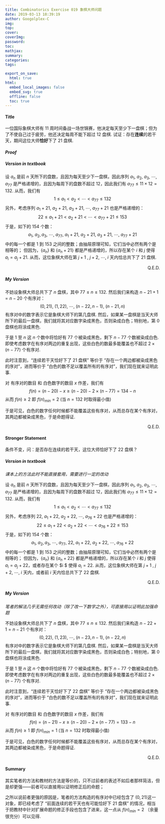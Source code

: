 ```yaml
---
title: Combinatorics Exercise 019 象棋大师问题
date: 2019-03-13 18:39:19
author: Googolplex-C
img: 
top: 
cover: 
coverImg: 
password: 
toc: 
mathjax: 
summary: 
categories: 
tags:

export_on_save:
  html: true
html:
  embed_local_images: false
  embed_svg: true
  offline: false
  toc: true
---
```


#### Title
一位国际象棋大师有 $11$ 周时间备战一场世锦赛，他决定每天至少下一盘棋；但为了不使自己过于疲劳，他还决定每周不能下超过 $12$ 盘棋. 试证：存在**连续**的若干天，期间这位大师**恰好**下了 $21$ 盘棋.

<!-- more -->

#### *Proof*
##### Version in textbook
设 $a_n$ 是前 $n$ 天所下的盘数，且因为每天至少下一盘棋，因此序列 $a_1$, $a_2$, $a_3$, $\cdots$, $a_{77}$ 是严格递增的，且因为每周下的盘数不超过 $12$，因此我们有 $a_{77} \leq 11 \times 12 = 132$. 从而，我们有
$$
1 \leq a_1< a_2 < \cdots < a_{77} \leq 132
$$
另外，考虑序列 $a_1+21$, $a_2+21$, $a_3+21$, $\cdots$, $a_{77}+21$ 也是严格递增的：
$$
22 \leq a_1+21 < a_2+21 < \cdots < a_{77}+21 \leq 153
$$
于是，如下的 $154$ 个数：
$$
a_1,\ a_2, a_3,\ \cdots,\ a_{77},\ a_1+21,\ a_2+21,\ a_3+21,\ \cdots,\ a_{77}+21
$$
中的每一个都是 $1$ 到 $153$ 之间的整数；由抽屉原理可知，它们当中必然有两个是相等的；
但因为，$\{a_n\}$ 和 $\{a_n+21\}$ 都是严格递增的，所以存在某个 $i$ 和 $j$ 使得 $a_i = a_j +21$. 从而，这位象棋大师在第 $j+1$ , $j+2$, $\cdots$, $i$ 天内恰总共下了 $21$ 盘棋.

<p align="right">Q.E.D.</p>

##### My Version
不妨设象棋大师总共下了 $n$ 盘棋，其中 $77 \leq n \leq 132$.
然后我们来构造 $n-21+1= n-20$ 个有序对：
$$
(0, 21),\ (1, 22),\ \cdots,\ (n-22, n-1),\ (n-21,n)
$$
有序对中的数字表示它是象棋大师下的第几盘棋.
然后，如果某一盘棋是当天大师所下的最后一盘棋，我们就将其对应数字染成黑色，否则染成白色；特别地，第 $0$ 盘棋也将涂成黑色.

于是 $1$ 至 $n$ 这 $n$ 个数中将恰好有 $77$ 个被染成黑色，剩下 $n-77$ 个数被染成白色. 即使考虑数字在有序对两边的重复出现，这些白色的数最多能覆盖也不超过 $2 \times(n-77)$ 个有序对.

此时注意到，“连续若干天恰好下了 $21$ 盘棋” 等价于 “存在一个两边都被染成黑色的序对”，进而等价于 “白色的数不足以覆盖所有的有序对”，我们现在就来证明此事.

对 有序对的数目 和 白色数字的数目 $x$ 作差，我们有
$$
f(n) = (n-20)-x \geq (n-20)-2\times(n-77)= 134-n
$$
从而 $f(n) \geq 2$ 即 $f(n)_{min} = 2$ (当 $n=132$ 时取得最小值)

于是可见，白色的数字任何时候都不能覆盖这些有序对，从而总存在某个有序对，其两边都被染成黑色，于是命题得证.

<p align="right">Q.E.D.</p>

#### Stronger Statement
条件不变，问：是否存在连续的若干天，这位大师恰好下了 $22$ 盘棋？

##### Version in textbook
*课本上的方法此时不能直接套用，需要进行一定的改动*

设 $a_n$ 是前 $n$ 天所下的盘数，且因为每天至少下一盘棋，因此序列 $a_1$, $a_2$, $a_3$, $\cdots$, $a_{77}$ 是严格递增的，且因为每周下的盘数不超过 $12$，因此我们有 $a_{77} \leq 11 \times 12 = 132$. 从而，我们有
$$
1 \leq a_1< a_2 < \cdots < a_{77} \leq 132
$$
另外，考虑序列 $22$, $a_1+22$, $a_2+22$, $\cdots$, $a_{76}+22$ 也是严格递增的：
$$
22 \leq a_1+22 < a_2+22 < \cdots < a_{76}+22 \leq 153
$$
于是，如下的 $154$ 个数：
$$
a_1,\ a_2, a_3,\ \cdots,\ a_{77},\ 22,\ a_1+22,\ a_2+22,\ \cdots,\ a_{76}+22
$$
中的每一个都是 $1$ 到 $153$ 之间的整数；由抽屉原理可知，它们当中必然有两个是相等的；
但因为，$\{a_n\}$ 和 $\{a_n+22\}$ 都是严格递增的，所以存在某个 $i$ 和 $j$ 使得 $a_i = a_j +22$，或者存在某个 $i
$ 使得 $a_i = 22$. 从而，这位象棋大师在第 $j+1$ , $j+2$, $\cdots$, $i$ 天内，或者前 $i$  天内恰总共下了 $22$ 盘棋.

<p align="right">Q.E.D.</p>


##### My Version
*笔者的解法几乎无需任何改动（除了改一下数字之外），可直接用以证明此加强命题*

不妨设象棋大师总共下了 $n$ 盘棋，其中 $77 \leq n \leq 132$.
然后我们来构造 $n-22+1= n-21$ 个有序对：
$$
(0, 22),\ (1, 23),\ \cdots,\ (n-23, n-1),\ (n-22,n)
$$
有序对中的数字表示它是象棋大师下的第几盘棋.
然后，如果某一盘棋是当天大师所下的最后一盘棋，我们就将其对应数字染成黑色，否则染成白色；特别地，第 $0$ 盘棋也将涂成黑色.

于是 $1$ 至 $n$ 这 $n$ 个数中将恰好有 $77$ 个被染成黑色，剩下 $n-77$ 个数被染成白色. 即使考虑数字在有序对两边的重复出现，这些白色的数最多能覆盖也不超过 $2 \times(n-77)$ 个有序对.

此时注意到，“连续若干天恰好下了 $22$ 盘棋” 等价于 “存在一个两边都被染成黑色的序对”，进而等价于 “白色的数不足以覆盖所有的有序对”，我们现在就来证明此事.

对 有序对的数目 和 白色数字的数目 $x$ 作差，我们有
$$
f(n) = (n-21)-x \geq (n-20)-2\times(n-77)= 133-n
$$
从而 $f(n) \geq 1$ 即 $f(n)_{min} = 1$ (当 $n=132$ 时取得最小值)

于是可见，白色的数字任何时候都不能覆盖这些有序对，从而总存在某个有序对，其两边都被染成黑色，于是命题得证.

<p align="right">Q.E.D.</p>

#### Summary
其实笔者的方法和教材的方法是等价的，只不过前者的表述不如后者那样简洁，但是却更强——前者可以直接用以证明修正后的命题；

之所以说前者更强的原因是，笔者的方法构造的有序对中已经包含了 $(0, 21)$这一对象，即已经考虑了 “前面连续的若干天也有可能恰好下 $21$ 盘棋” 的情况，相当于把教材中针对扩展命题的修正手段也包含了进来，这一点从 $f(n)_{min} = 2$ （余量很充分）可以见得.